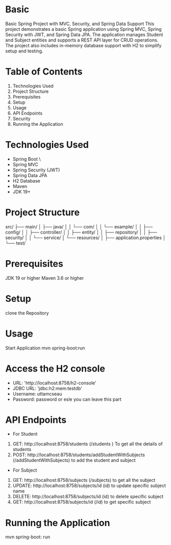 # Basic
Basic Spring Project with MVC, Security, and Spring Data Support This project demonstrates a basic Spring application using Spring MVC, Spring Security with JWT, and Spring Data JPA. The application manages Student and Subject entities and supports a REST API layer for CRUD operations. The project also includes in-memory database support with H2 to simplify setup and testing.

# Table of Contents
1. Technologies Used
2. Project Structure
3. Prerequisites
4. Setup
5. Usage
6. API Endpoints
7. Security
8. Running the Application
# Technologies Used
- Spring Boot \
- Spring MVC
-  Spring Security (JWT)
-   Spring Data JPA
-   H2 Database
-   Maven
-   JDK 19+

# Project Structure
src/ ├── main/ │ ├── java/ │ │ └── com/ │ │ └── example/ │ │ ├── config/ │ │ ├── controller/ │ │ ├── entity/ │ │ ├── repository/ │ │ ├── security/ │ │ └── service/ │ └── resources/ │ ├── application.properties │ └── test/

# Prerequisites
JDK 19 or higher
Maven 3.6 or higher

# Setup
clone the Repository

# Usage
Start Application mvn spring-boot:run

# Access the H2 console
- URL: 'http://localhost:8758/h2-console'
- JDBC URL: 'jdbc:h2:mem:testdb'
- Username: uttamcseau
- Password: password or esle you can leave this part
# API Endpoints
- For Student
1. GET: http://localhost:8758/students (/students ) To get all the details of students
2. POST: http://localhost:8758/students/addStudentWithSubjects (/addStudentWithSubjects) to add the student and subject
- For Subject
1. GET: http://localhost:8758/subjects (/subjects) to get all the subject
2. UPDATE: http://localhost:8758/subjects/id (id) to update specific subject name
3. DELETE: http://localhost:8758/subjects/id (id) to delete specific subject
4. GET: http://localhost:8758/subjects/id (/id) to get specific subject
# Running the Application
 mvn spring-boot: run

